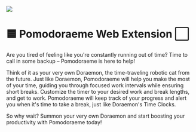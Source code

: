 ![](https://gcdnb.pbrd.co/images/XEPIde2TtqKg.png?o=1)
# 🟦 Pomodoraeme Web Extension ⬜

Are you tired of feeling like you're constantly running out of time? Time to call in some backup – Pomodoraeme is here to help!

Think of it as your very own Doraemon, the time-traveling robotic cat from the future. Just like Doraemon, Pomodoraeme will help you make the most of your time, guiding you through focused work intervals while ensuring short breaks. Customize the timer to your desired work and break lengths, and get to work. Pomodoraeme will keep track of your progress and alert you when it's time to take a break, just like Doraemon's Time Clocks.

So why wait? Summon your very own Doraemon and start boosting your productivity with Pomodoraeme today!


